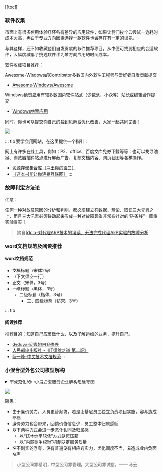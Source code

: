 [[toc]]

### 软件收集

市面上有很多使用体验好坏各有差异的应用软件，如果让我们挨个去尝试一边耗时成本太高，再由于专业方向因素选择一款软件也会存在有一定的误差。

与其这样，还不如收藏他们自发贡献的软件推荐项目，从中便可找到相应的合适软件，大幅度减低了挑选软件作为某方向应用的时间成本。

软件收藏项目推荐：

Awesome-Windows的Contributor多数国内外软件工程师与爱好者自发贡献提交

* [Awesome-Windows/Awesome](https://github.com/Awesome-Windows/Awesome)

 Windows绝赞应用有较多数国内软件站点（少数派、小众等）站长或编辑合作提交

* [Windows绝赞应用](https://amazing-apps.gitbook.io/windows-apps-that-amaze-us/zh-cn)

同时，你也可以提交你自己的独到见解或优化改善，大家一起共同完善！

![](https://i.postimg.cc/N0c1PJYD/2020-04-29-22-40-26.png)

::: tip
要学会用网站，在这里提供一个指引：

网上有许多在线工具，例如：PS、office、百度文库免券下载等等；也可以找寻油猴、浏览器插件站点进行屏蔽广告、复制文档内容、网页截图等各样操作。

* [资源存储集合库（冲出你的窗口）](https://github.com/hoochanlon/w3-goto-world)
* [《这本书能让你连接互联网》](https://github.com/hoochanlon/fq-book)
:::

### 故障判定方法论

注意：

任何一种对故障原因的分析和判别，都必须建立在数据、理论、取证三大元素之上，而且三大元素必须联动起来形成一种对故障现象非常有针对的“链条线”！尊重实验事实！

> 摘自[51cto-对代理ARP技术的误读、无法完成代理ARP实验的故障分析](https://blog.51cto.com/7658423/1441149)

### word文档规范及阅读推荐

#### word文档规范

* 文档标题（宋体2号）
* （下文须空一行）
* 正文（宋体，3号）
* 一级标题（黑体，3号）
    * 二级标题（楷体，3号）
        * 三、四级标题（仿宋，3号）

::: tip
#### 阅读推荐

推荐目的：知道自己应该做什么，以及了解运维的业务，提升自己。
* [duduyx-网管的自我修养](https://www.cnblogs.com/duduyx/p/6351756.html)
* [人民邮电出版社 -《IT运维之道 第二版》](https://e.jd.com/30334774.html)
* [阮一峰-中文技术文档规范](https://github.com/ruanyf/document-style-guide)
:::

### 小混合型外包公司模型解构


<details><summary>不规范化的中小混合型服务企业解构思维导图</summary>

```
@startmindmap

*[#blue] 不规范化的中小混合型服务企业

**[#Orange] <&pulse>广告推广
*** 规模&资质
****_ 招聘应届及新人，进行人数规模的扩张
****_ 招聘外部人才，内部、及外部挂靠；综上，企业以谋取代理资质
****_ 获得认证的职员数量看起来很多，其实它算上了离职的...简介较长时间没更新
****_ 以部分技师或核心职员实施过较少的大项目，来充当整体团队经验丰富且具有实力

*** 合作枚举
****_ 基础项目外包、售卖产品，代理这甲、乙方也都是属于合作，但并非双方同级性质的合作
****_ “多家企业合作”，并未说明具体合作业务方向，可能含有：
*****_ 1. 繁琐且重复度高、技术含量低的业务项目
*****_ 2. 厂商的产品代理兼售卖经销商
*****_ 3. 曾有过较少的大项目实施规划经验案例，举例一二（再多就没有了😭），以此来着重加强这一点营销宣传

**[#77f27c] <&people>服务类型
*** 应届及新人培训
****_ 基层学历应届及新人普遍就业难且工薪低，进行招转培
****_ 提供就业及工作环境，以培养人才的方式由（变相培训）
*****_ 1. 给出业界最低薪资标准，获得廉价劳动力
*****_ 2. 以该形式让应届（没毕业证），承认其培训协议，未满X年限离职赔款条约
*****_ 3. 这方面，对外界公关也可以把自己说成是“黄埔军校”🤔

*** 代理厂商设备销售

****_ 利用扩张的人员规模、挂靠证书，取得某大厂代理资格
****_ 再利用某大厂代理资格进行套娃，继续代理其他厂商产品
****_ 试水进行新兴热度科技的简单实施服务，来提升自己的逼格（云技术、虚拟化、无人机等）
****_ 总结：利用新概念试水，来浮夸自己的高新科技业务，进行产品代理经销，并顺水推舟外包维护服务

*** 基础桌面维护外包
****_ 由工薪偏低的应届及新人从事此职位，外包驻点，看是否有萝卜坑位了
****_ 试用期5个月，利用考难度偏高的转正考试进行劝退，从而继续招人纳新
****_ 成本低意味着可纳入更多人数，人数多可进行灵活的调度及高响应处理
****_ 邻近一年的二轮劝退，将其调入灰尘、重金属较多的环境，进行流水线录入作业
****_ 总结：尽量压低用人成本低，以客观不利因素进行合理化自行辞退，赚取更大收益

*** 项目工程实施外包
****_ 承接向非科技方向的公司的实施项目
****_ 代理厂商（厂商已经设计好图纸及指令了）执行一些大公司的简单项目实施
****_ 也有部分核心技术实施规划大项目（总体偏少，但也足够拿来吹，就像简历一样😂）
*****_ 顺带一提，某金融科技公司这种项目是很多的，原因如下：
*****_ 项目实施每次须根据需求及公司业务扩张，不断做出调整（自家与原厂商做）

*** 软件外包
****_ 向非金融&科技、医疗&科技型企业等，出售简单的录入及小型化软件
****_ “专业团队”（基础维护人员）进行繁琐且重复的选项操作
****_ 总结：
*****_ 软件便宜卖出，再由“专业团队”服务进行溢价销售
*****_ 再借大机构之名，浮夸地宣传自己的软件团队“精密专业化”，进行下一轮的营销

**[#red] <&flag>部门制衡与回流
*** 销售与客服、技术
****_ 销售商谈到客户的项目订单，技术及客服未能正常处理异常，销售可进行内部投诉
****_ 自己公司内部技术及客服处理，间接节省与公司与其他相关厂商及代理的业务合作成本
****_ 销售需要给自家公司支付额外的百分比不等的技术支持费用，肥水不流外人田
****_ 总结：
*****_ 这种内部竞争机制，是以权威提高维护质量与增长营收为主的策略结构
*****_ 这也可推测该公司给出薪资水平可能在业界并不高，甚至略低

**[#rose] 总结集
***_ 借助挂靠证书、代理商资质、野蛮扩张的人数规模、曾参与少数大项目合作案例的举例一二（障眼法让人感觉很多而已😀）
***_ 综上，以此来证明企业整体涉及到相关方向的职员资质水平高，规模也大，更具有可靠性外包的服务
***_ 有了这上述的new feel，配合销售的话术套路、送礼品博得好感，再以略低于业内市场的廉价，以此来进行竞标项目
***_ 1. 利用应届及新人较多进行调度达到高响应，及较有经验的派出驻场外包
***_ 2. 结合项目订单投资笔数、政权的优先级考量，根据内部实际资质情况，进行派单到相关团队
***_ 根据1、2概述的优化调度，加上广告推广的企业形象
***_ 通过一叶障目的手法，让客户以为就是一家大规模专业化的公司（整体专业资质参差不齐😡），为此获取及提升大客户满意度，以谋求的客户续签项目订单

@endmindmap
```
</details>

![](https://i.postimg.cc/BQC4WFR0/88-48.png)


隐患：

* 由于廉价劳力，人员更替频繁，若是让基层员工独立负责项目实施，容易造成断档
* 廉价劳力也会带来，回馈价值信息少，员工整体归属感低
* 以下两种方式会进一步恶化认同及归属感
    * 以“技术水平较低”方式谈资压薪
    * 以“内部竞争权衡”机制决定服务质量
* 名不副实的浮夸，没有普遍没有相应的实力，优化调度不当，易造成业内负面名声

> 小型公司靠精明，中型公司靠管理，大型公司靠诚信。—— 马云
